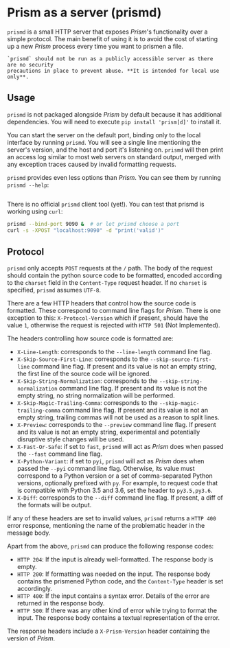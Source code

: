 # Prism as a server (prismd)

`prismd` is a small HTTP server that exposes _Prism_'s functionality over a simple
protocol. The main benefit of using it is to avoid the cost of starting up a new _Prism_
process every time you want to prismen a file.

```{warning}
`prismd` should not be run as a publicly accessible server as there are no security
precautions in place to prevent abuse. **It is intended for local use only**.
```

## Usage

`prismd` is not packaged alongside _Prism_ by default because it has additional
dependencies. You will need to execute `pip install 'prism[d]'` to install it.

You can start the server on the default port, binding only to the local interface by
running `prismd`. You will see a single line mentioning the server's version, and the
host and port it's listening on. `prismd` will then print an access log similar to most
web servers on standard output, merged with any exception traces caused by invalid
formatting requests.

`prismd` provides even less options than _Prism_. You can see them by running
`prismd --help`:

```{program-output} prismd --help

```

There is no official `prismd` client tool (yet!). You can test that prismd is working
using `curl`:

```sh
prismd --bind-port 9090 &  # or let prismd choose a port
curl -s -XPOST "localhost:9090" -d "print('valid')"
```

## Protocol

`prismd` only accepts `POST` requests at the `/` path. The body of the request should
contain the python source code to be formatted, encoded according to the `charset` field
in the `Content-Type` request header. If no `charset` is specified, `prismd` assumes
`UTF-8`.

There are a few HTTP headers that control how the source code is formatted. These
correspond to command line flags for _Prism_. There is one exception to this:
`X-Protocol-Version` which if present, should have the value `1`, otherwise the request
is rejected with `HTTP 501` (Not Implemented).

The headers controlling how source code is formatted are:

- `X-Line-Length`: corresponds to the `--line-length` command line flag.
- `X-Skip-Source-First-Line`: corresponds to the `--skip-source-first-line` command line
  flag. If present and its value is not an empty string, the first line of the source
  code will be ignored.
- `X-Skip-String-Normalization`: corresponds to the `--skip-string-normalization`
  command line flag. If present and its value is not the empty string, no string
  normalization will be performed.
- `X-Skip-Magic-Trailing-Comma`: corresponds to the `--skip-magic-trailing-comma`
  command line flag. If present and its value is not an empty string, trailing commas
  will not be used as a reason to split lines.
- `X-Preview`: corresponds to the `--preview` command line flag. If present and its
  value is not an empty string, experimental and potentially disruptive style changes
  will be used.
- `X-Fast-Or-Safe`: if set to `fast`, `prismd` will act as _Prism_ does when passed the
  `--fast` command line flag.
- `X-Python-Variant`: if set to `pyi`, `prismd` will act as _Prism_ does when passed the
  `--pyi` command line flag. Otherwise, its value must correspond to a Python version or
  a set of comma-separated Python versions, optionally prefixed with `py`. For example,
  to request code that is compatible with Python 3.5 and 3.6, set the header to
  `py3.5,py3.6`.
- `X-Diff`: corresponds to the `--diff` command line flag. If present, a diff of the
  formats will be output.

If any of these headers are set to invalid values, `prismd` returns a `HTTP 400` error
response, mentioning the name of the problematic header in the message body.

Apart from the above, `prismd` can produce the following response codes:

- `HTTP 204`: If the input is already well-formatted. The response body is empty.
- `HTTP 200`: If formatting was needed on the input. The response body contains the
  prismened Python code, and the `Content-Type` header is set accordingly.
- `HTTP 400`: If the input contains a syntax error. Details of the error are returned in
  the response body.
- `HTTP 500`: If there was any other kind of error while trying to format the input. The
  response body contains a textual representation of the error.

The response headers include a `X-Prism-Version` header containing the version of
_Prism_.
